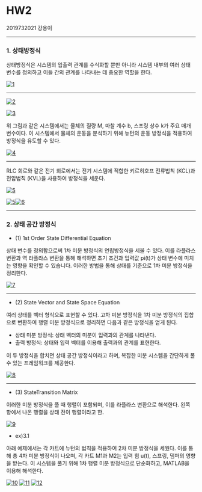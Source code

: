 # HW2
2019732021 강용이

-------
### 1. 상태방정식

상태방정식은 시스템의 입출력 관계를 수식화할 뿐만 아니라 시스템 내부의 여러 상태 변수를 정의하고 이들 간의 관계를 나타내는 데 중요한 역할을 한다.

<a href="https://imgbb.com/"><img src="https://i.ibb.co/0ysmDrH/1.png" alt="1" border="0"></a>
__________
<a href="https://imgbb.com/"><img src="https://i.ibb.co/S38bbNt/2.png" alt="2" border="0"></a>

<a href="https://imgbb.com/"><img src="https://i.ibb.co/twRLCM3/3.png" alt="3" border="0"></a>

위 그림과 같은 시스템에서는 물체의 질량 M, 마찰 계수 b, 스프링 상수 k가 주요 매개변수이다. 이 시스템에서 물체의 운동을 분석하기 위해 뉴턴의 운동 방정식을 적용하여 방정식을 유도할 수 있다.

<a href="https://imgbb.com/"><img src="https://i.ibb.co/fvRKGL1/4.png" alt="4" border="0"></a>

___
RLC 회로와 같은 전기 회로에서는 전기 시스템에 적합한 키르히호프 전류법칙 (KCL)과 전압법칙 (KVL)을 사용하여 방정식을 세운다.

<a href="https://imgbb.com/"><img src="https://i.ibb.co/6s3gQ2k/5.png" alt="5" border="0"></a>

<a href="https://imgbb.com/"><img src="https://i.ibb.co/6s3gQ2k/5.png" alt="5" border="0"></a><a href="https://imgbb.com/"><img src="https://i.ibb.co/ZBghJHJ/6.png" alt="6" border="0"></a>

_________

### 2. 상태 공간 방정식

* (1) 1st Order State Differential Equation

상태 변수를 정의함으로써 1차 미분 방정식의 연립방정식을 세울 수 있다. 이를 라플라스 변환과 역 라플라스 변환을 통해 해석하면 초기 조건과 입력값 pi(t)가 상태 변수에 미치는 영향을 확인할 수 있습니다. 이러한 방법을 통해 상태를 기준으로 1차 미분 방정식을 정리한다.

<a href="https://imgbb.com/"><img src="https://i.ibb.co/XX8tc9z/7.png" alt="7" border="0"></a>

____
* (2) State Vector and State Space Equation


여러 상태를 벡터 형식으로 표현할 수 있다. 고차 미분 방정식을 1차 미분 방정식의 집합으로 변환하여 행렬 미분 방정식으로 정리하면 다음과 같은 방정식을 얻게 된다.

*  상태 미분 방정식: 상태 벡터의 미분이 입력과의 관계를 나타낸다.
*  출력 방정식: 상태와 입력 벡터를 이용해 출력과의 관계를 표현한다.  


이 두 방정식을 합치면 상태 공간 방정식이라고 하며, 복잡한 미분 시스템을 간단하게 풀 수 있는 프레임워크를 제공한다.

<a href="https://imgbb.com/"><img src="https://i.ibb.co/SyTw4kn/8.png" alt="8" border="0"></a>

______

* (3) StateTransition Matrix

이러한 미분 방정식을 풀 때 행렬이 포함되며, 이를 라플라스 변환으로 해석한다. 왼쪽 항에서 나온 행렬을 상태 전이 행렬이라고 한.

<a href="https://imgbb.com/"><img src="https://i.ibb.co/HPwL227/9.png" alt="9" border="0"></a>

* ex)3.1

아래 예제에서는 각 카트에 뉴턴의 법칙을 적용하여 2차 미분 방정식을 세웠다. 이를 통해 총 4차 미분 방정식이 나오며, 각 카트 M1과 M2는 입력 힘 u(t), 스프링, 댐퍼의 영향을 받는다. 이 시스템을 풀기 위해 1차 행렬 미분 방정식으로 단순화하고, MATLAB을 이용해 해석한다.

<a href="https://imgbb.com/"><img src="https://i.ibb.co/Bz784y8/10.png" alt="10" border="0"></a>
<a href="https://imgbb.com/"><img src="https://i.ibb.co/JRSbgYn/11.png" alt="11" border="0"></a>
<a href="https://imgbb.com/"><img src="https://i.ibb.co/j6qSCsm/12.png" alt="12" border="0"></a>
